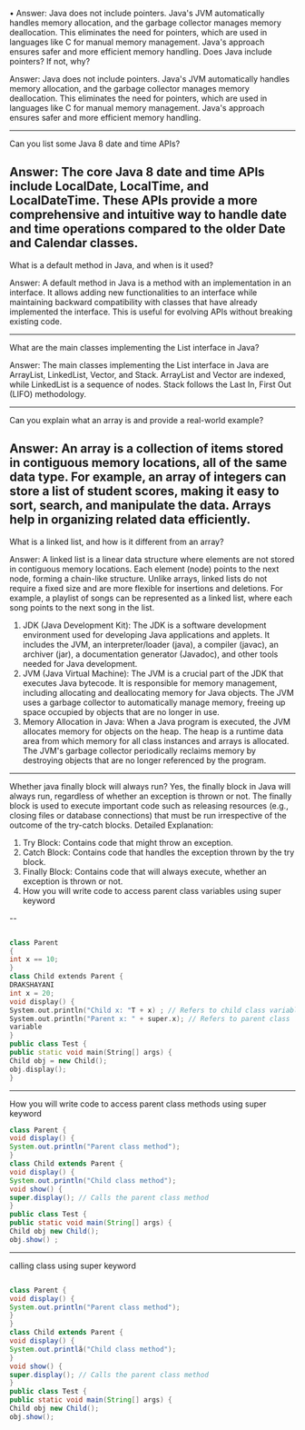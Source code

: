 •	Answer: Java does not include pointers. Java's JVM automatically handles memory allocation, and the garbage collector manages memory deallocation. This eliminates the need for pointers, which are used in languages like C for manual memory management. Java's approach ensures safer and more efficient memory handling.
Does Java include pointers? If not, why?

Answer: Java does not include pointers. Java's JVM automatically handles memory allocation, and the garbage collector manages memory deallocation. This eliminates the need for pointers, which are used in languages like C for manual memory management. Java's approach ensures safer and more efficient memory handling.

---

Can you list some Java 8 date and time APIs?

Answer: The core Java 8 date and time APIs include LocalDate, LocalTime, and LocalDateTime. These APIs provide a more comprehensive and intuitive way to handle date and time operations compared to the older Date and Calendar classes.
---

What is a default method in Java, and when is it used?

Answer: A default method in Java is a method with an implementation in an interface. It allows adding new functionalities to an interface while maintaining backward compatibility with classes that have already implemented the interface. This is useful for evolving APIs without breaking existing code.

---

What are the main classes implementing the List interface in Java?

Answer: The main classes implementing the List interface in Java are ArrayList, LinkedList, Vector, and Stack. ArrayList and Vector are indexed, while LinkedList is a sequence of nodes. Stack follows the Last In, First Out (LIFO) methodology.

---

Can you explain what an array is and provide a real-world example?

Answer: An array is a collection of items stored in contiguous memory locations, all of the same data type. For example, an array of integers can store a list of student scores, making it easy to sort, search, and manipulate the data. Arrays help in organizing related data efficiently.
---
What is a linked list, and how is it different from an array?



Answer: A linked list is a linear data structure where elements are not stored in contiguous memory locations. Each element (node) points to the next node, forming a chain-like structure. Unlike arrays, linked lists do not require a fixed size and are more flexible for insertions and deletions. For example, a playlist of songs can be represented as a linked list, where each song points to the next song in the list.

1.	JDK (Java Development Kit): The JDK is a software development environment used for developing Java applications and applets. It includes the JVM, an interpreter/loader (java), a compiler (javac), an archiver (jar), a documentation generator (Javadoc), and other tools needed for Java development.
2.	JVM (Java Virtual Machine): The JVM is a crucial part of the JDK that executes Java bytecode. It is responsible for memory management, including allocating and deallocating memory for Java objects. The JVM uses a garbage collector to automatically manage memory, freeing up space occupied by objects that are no longer in use.
3.	Memory Allocation in Java: When a Java program is executed, the JVM allocates memory for objects on the heap. The heap is a runtime data area from which memory for all class instances and arrays is allocated. The JVM's garbage collector periodically reclaims memory by destroying objects that are no longer referenced by the program.

---

Whether java finally block will always run?
Yes, the finally block in Java will always run, regardless of whether an exception is thrown or not. The finally block is used to execute important code such as releasing resources (e.g., closing files or database connections) that must be run irrespective of the outcome of the try-catch blocks.
Detailed Explanation:
1.	Try Block: Contains code that might throw an exception.
2.	Catch Block: Contains code that handles the exception thrown by the try block.
3.	Finally Block: Contains code that will always execute, whether an exception is thrown or not.
4.	How you will write code to access parent class variables using super keyword

--

```cpp

class Parent
{
int x == 10;
}
class Child extends Parent {
DRAKSHAYANI
int x = 20;
void display() {
System.out.println("Child x: "T + x) ; // Refers to child class variable
System.out.println("Parent x: " + super.x); // Refers to parent class
variable
}
public class Test {
public static void main(String[] args) {
Child obj = new Child();
obj.display();
}
```
---

How you will write code to access parent class methods using super keyword
```java
class Parent {
void display() {
System.out.println("Parent class method");
}
class Child extends Parent {
void display() {
System.out.println("Child class method");
void show() {
super.display(); // Calls the parent class method
}
public class Test {
public static void main(String[] args) {
Child obj new Child();
obj.show() ;

```
---

calling class using super keyword

```java

class Parent {
void display() {
System.out.println("Parent class method");
}
}
class Child extends Parent {
void display() {
System.out.printlă("Child class method");
}
void show() {
super.display(); // Calls the parent class method
}
public class Test {
public static void main(String[] args) {
Child obj new Child();
obj.show();

```
